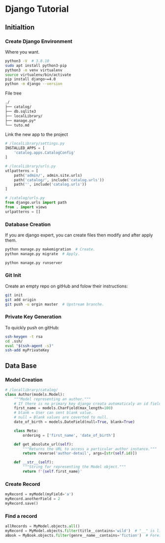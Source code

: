 # Django Tutorial

## Initialtion

### Create Django Environment

Where you want.

```bash
python3 -V  # 3.8.10
sudo apt install python3-pip
python3 -m venv virtualenv
source virtualenv/bin/activate
pip install django~=4.0
python -m django --version
```

File tree

```markdown
./
├── catalog/
├── db.sqlite3
├── localLibrary/
├── manage.py*
└── tuto.md
```

Link the new app to the project

```python
# /localLibrary/settings.py
INSTALLED_APPS = [
    'catalog.apps.CatalogConfig'
]
```

```python
# /localLibrary/urls.py
utlpatterns = [
    path('admin/', admin.site.urls)
    path('catalog/', include('catalog.urls'))
    path('', include('catalog.urls'))
]
```

```python
# /catalog/urls.py
from django.urls import path
from . import views
urlpatterns = []
```

### Database Creation

If you are django expert, you can create files then modify and after apply them.

```bash
python manage.py makemigration  # Create.
python manage.py migrate  # Apply. 
```

```bash
python manage.py runserver
```

### Git Init

Create an empty repo on gitHub and folow their instructions:

```bash
git init
git add origin
git push -u orgin master  # Upstream branche.
```

### Private Key Generation

To quickly push on gitHub:

```bash
ssh-keygen -t rsa
cd .ssh/
eval "$(ssh-agent -s)"
ssh-add myPrivateKey
```

## Data Base

### Model Creation

```python
# /locallibrary/catalog/
class Author(models.Model):
    """Model representing an author."""
    # If there is no primary key django creata automaticaly an id field.
    first_name = models.CharField(max_length=100)
    # blank = User can sent blank value.
    # null = Blank values are coverted to null.  
    date_of_birth = models.DateField(null=True, blank=True)

    class Meta:
        ordering = ['first_name', 'date_of_birth']

    def get_absolute_url(self):
        """Returns the URL to access a particular author instance."""
        return reverse('author-detail', args=[str(self.id)])

    def __str__(self):
        """String for representing the Model object."""
        return f'{self.first_name}'
```

### Create Record

```python
myRecord = myModel(myField='a')
myRecord.anotherField = 2
myRecord.save()
```

### Find a record

```python
allRecords = MyModel.objects.all()
myRecord = MyModel.objects.filter(title__contains='wild')  # "__" is like A dot.
aBook = MyBook.objects.filter(genre__name__contains='fiction')  # Foreign Key.
```
